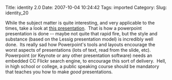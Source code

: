 Title: identity 2.0
Date: 2007-10-04 10:24:42
Tags: imported
Category: 
Slug: identity_20

While the subject matter is quite interesting, and very applicable to the times, take a look at <a href="http://www.identity20.com/media/OSCON2005/">this presentation</a>.  That is how a powerpoint presentation is done -- maybe not quite that rapid fire, but the style and substance (based on the Lessig presentation model) is incredibly well done.  Its really sad how Powerpoint's tools and layouts encourage the worst aspects of presentations (lots of text, read from the slide, etc).  Powerpoint (or Keynote or any other presentation software) needs an embedded CC Flickr search engine, to encourage this sort of delivery.  Hell, in high school or college, a public speaking course should be mandatory that teaches you how to make <em>good</em> presentations.
